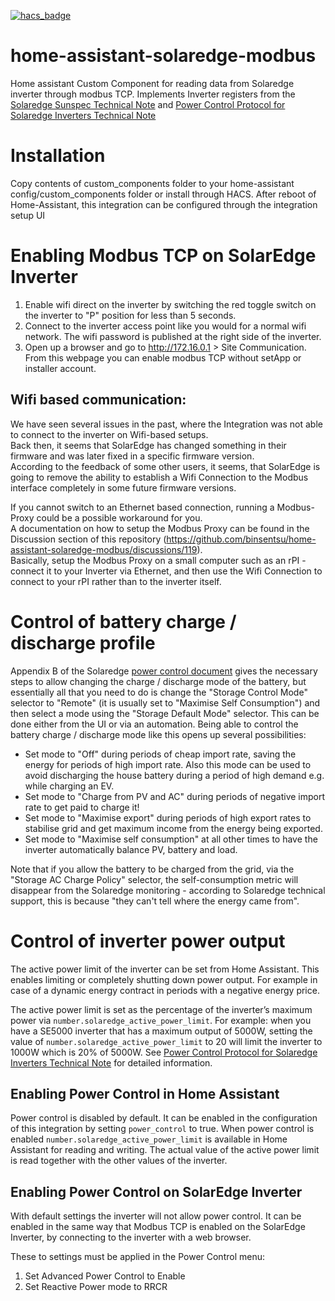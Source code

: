 [![hacs_badge](https://img.shields.io/badge/HACS-Default-orange.svg)](https://github.com/custom-components/hacs)

# home-assistant-solaredge-modbus
Home assistant Custom Component for reading data from Solaredge inverter through modbus TCP.
Implements Inverter registers from the [Solaredge Sunspec Technical Note][1] and [Power Control Protocol for Solaredge Inverters Technical Note][2]

# Installation
Copy contents of custom_components folder to your home-assistant config/custom_components folder or install through HACS.
After reboot of Home-Assistant, this integration can be configured through the integration setup UI

# Enabling Modbus TCP on SolarEdge Inverter
1. Enable wifi direct on the inverter by switching the red toggle switch on the inverter to "P" position for less than 5 seconds.
2. Connect to the inverter access point like you would for a normal wifi network. The wifi password is published at the right side of the inverter. 
3. Open up a browser and go to http://172.16.0.1 > Site Communication. From this webpage you can enable modbus TCP without setApp or installer account.

## Wifi based communication:
We have seen several issues in the past, where the Integration was not able to connect to the inverter on Wifi-based setups.  
Back then, it seems that SolarEdge has changed something in their firmware and was later fixed in a specific firmware version.  
According to the feedback of some other users, it seems, that SolarEdge is going to remove the ability to establish a Wifi Connection to the Modbus interface completely in some future firmware versions.  

If you cannot switch to an Ethernet based connection, running a Modbus-Proxy could be a possible workaround for you.  
A documentation on how to setup the Modbus Proxy can be found in the Discussion section of this repository (https://github.com/binsentsu/home-assistant-solaredge-modbus/discussions/119).  
Basically, setup the Modbus Proxy on a small computer such as an rPI - connect it to your Inverter via Ethernet, and then use the Wifi Connection to connect to your rPI rather than to the inverter itself.

# Control of battery charge / discharge profile

Appendix B of the Solaredge [power control document][2] gives the necessary steps to allow changing the charge / discharge mode of the battery, but essentially all that you need to do is change the "Storage Control Mode" selector to "Remote" (it is usually set to "Maximise Self Consumption") and then select a mode using the "Storage Default Mode" selector. This can be done either from the UI or via an automation. Being able to control the battery charge / discharge mode like this opens up several possibilities:

- Set mode to "Off" during periods of cheap import rate, saving the energy for periods of high import rate. Also this mode can be used to avoid discharging the house battery during a period of high demand e.g. while charging an EV.
- Set mode to "Charge from PV and AC" during periods of negative import rate to get paid to charge it!
- Set mode to "Maximise export" during periods of high export rates to stabilise grid and get maximum income from the energy being exported.
- Set mode to "Maximise self consumption" at all other times to have the inverter automatically balance PV, battery and load.

Note that if you allow the battery to be charged from the grid, via the "Storage AC Charge Policy" selector, the self-consumption metric will disappear from the Solaredge monitoring - according to Solaredge technical support, this is because "they can't tell where the energy came from".

# Control of inverter power output
The active power limit of the inverter can be set from Home Assistant. This enables limiting or completely shutting down power output. For example in case of a dynamic energy contract in periods with a negative energy price. 

The active power limit is set as the percentage of the inverter’s maximum power via `number.solaredge_active_power_limit`. For example: when you have a SE5000 inverter that has a maximum output of 5000W, setting the value of `number.solaredge_active_power_limit` to 20 will limit the inverter to 1000W which is 20% of 5000W. See [Power Control Protocol for Solaredge Inverters Technical Note][2] for detailed information.

## Enabling Power Control in Home Assistant
Power control is disabled by default. It can be enabled in the configuration of this integration by setting `power_control` to true. When power control is enabled `number.solaredge_active_power_limit` is available in Home Assistant for reading and writing. The actual value of the active power limit is read together with the other values of the inverter. 

## Enabling Power Control on SolarEdge Inverter
With default settings the inverter will not allow power control. It can be enabled in the same way that Modbus TCP is enabled on the SolarEdge Inverter, by connecting to the inverter with a web browser.

These to settings must be applied in the Power Control menu:

1. Set Advanced Power Control to Enable
2. Set Reactive Power mode to RRCR


[1]: https://www.solaredge.com/sites/default/files/sunspec-implementation-technical-note.pdf
[2]: https://www.photovoltaikforum.com/core/attachment/88445-power-control-open-protocol-for-solaredge-inverters-pdf/
